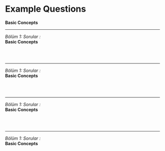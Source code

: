 
<br/>
<br/>
<br/>
<br/>
<br/>
<br/>
<br/>
<br/>

# Example Questions 
__Basic Concepts__


--- 


_Bölüm 1: Sorular :_
<br/>
__Basic Concepts__

<br/>
<br/>
 
<Question
type="A"
question="How many definitions of software architecture exist in software engineering textbooks or standards?"
:options="['One definition per category of IT system','One definition for all types of systems','More than a dozen different definitions']"
:correctAnswers="[2]"
explanation="Software architecture has evolved over time, leading to multiple valid definitions from different perspectives and organizations."
/>


---

_Bölüm 1: Sorular :_
<br/>
__Basic Concepts__

<br/>
<br/>

<Question
type="K"
question="Select which statements regarding project goals and architectural goals are true/false:"
:options="['Project goals can include functional requirements as well as quality requirements','Architectural goals are derived from the quality requirements','Business stakeholders should concentrate on business goals and not interfere with architectural goals','To avoid conflicts, business goals and architectural goals should be non-overlapping sets']"
:kOptions="['true', 'false']"
:correctAnswers="[0, 0, 1, 1]"
explanation="Project goals encompass both functional and quality requirements, and architectural goals are indeed derived from quality requirements. However, business stakeholders should be involved in architectural goals, and there should be alignment between business and architectural goals rather than separation."
/>

---

_Bölüm 1: Sorular :_
<br/>
__Basic Concepts__

<br/>
<br/>

<Question
type="P"
question="The term 'software architecture' covers which topics? Select three most appropriate:"
:options="[
'Relational database schema',
'(Internal and external) interfaces',
'Cross-cutting concepts (principles)',
'Hardware sizing',
'Components (building blocks)'
]"
:correctAnswers="[1, 2, 4]"
explanation="Software architecture primarily deals with structural elements, their interfaces, and overarching principles."
/>

---

_Bölüm 1: Sorular :_
<br/>
__Basic Concepts__

<br/>
<br/>

<Question
type="P"
question="Why can iterative architecture and development approaches be helpful in software architecture?Select two most appropriate:"
:options="['In object-oriented systems, iteration can help reduce coupling','Short iterations can provide fast feedback on architectural decisions','Iteration cycles guarantee faster development','Iteration cycles help to identify risks and problems earlier']"
:requiredSelections="2"
:correctAnswers="[1, 3]"
explanation="Check the book 1.6.2 Exercises"
/>